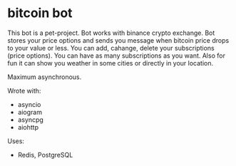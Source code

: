 # bitcoin bot

This bot is a pet-project.
Bot works with binance crypto exchange. Bot stores your price options and sends you message when bitcoin price drops to your value or less.
You can add, cahange, delete your subscriptions (price options). You can have as many subscriptions as you want.
Also for fun it can show you weather in some cities or directly in your location.


Maximum asynchronous.

Wrote with:
- asyncio
- aiogram
- asyncpg
- aiohttp


Uses: 
- Redis, PostgreSQL
